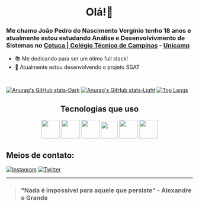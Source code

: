<div align="center"> 
  <h1> Olá!👋 </h1> 
</div> 

### Me chamo João Pedro do Nascimento Vergínio tenho 18 anos e atualmente estou estudando Análise e Desenvolvivmento de Sistemas no [Cotuca | Colégio Técnico de Campinas](https://cotuca.unicamp.br/cotuca/) - [Unicamp](https://www.unicamp.br/unicamp/)
- 📚 Me dedicando para ser um ótimo full stack!
- 🔨 Atualmente estou desenvolvendo o projeto SGAT
<br>

[![Anurag's GitHub stats-Dark](https://github-readme-stats.vercel.app/api?username=joaopedrovrg\&show_icons=true\&theme=dark#gh-dark-mode-only)](https://github.com/anuraghazra/github-readme-stats#responsive-card-theme#gh-dark-mode-only)
[![Anurag's GitHub stats-Light](https://github-readme-stats.vercel.app/api?username=joaopedrovrg\&show_icons=true\&theme=default#gh-light-mode-only)](https://github.com/anuraghazra/github-readme-stats#responsive-card-theme#gh-light-mode-only)
[![Top Langs](https://github-readme-stats.vercel.app/api/top-langs/?username=joaopedrovrg\&layout=donut-vertical)](https://github.com/anuraghazra/github-readme-stats)

<div align="center"> <h2>Tecnologias que uso</h2> </div> 

<div style="display: inline_block" align="center">
  
  <img height="50px" width="50px" src="https://cdn.jsdelivr.net/gh/devicons/devicon/icons/java/java-original.svg" /> 
  <img height="50px" width="50px" src="https://cdn.jsdelivr.net/gh/devicons/devicon/icons/python/python-original.svg" />
  <img height="50px" width="50px" src="https://cdn.jsdelivr.net/gh/devicons/devicon/icons/csharp/csharp-original.svg" />
  <img height="45px" width="45px" src="https://cdn.jsdelivr.net/gh/devicons/devicon/icons/javascript/javascript-original.svg" />
  <img height="50px" width="50px" src="https://cdn.jsdelivr.net/gh/devicons/devicon/icons/html5/html5-plain-wordmark.svg" />
  <img height="50px" width="50px" src="https://cdn.jsdelivr.net/gh/devicons/devicon/icons/css3/css3-plain-wordmark.svg" />
  

</div>
<p></p>

## Meios de contato:

[![Instagram](https://img.shields.io/badge/Instagram-E4405F?style=for-the-badge&logo=instagram&logoColor=white)](https://www.instagram.com/joaopedrovrg/)
[![Twitter](https://img.shields.io/badge/Twitter-1DA1F2?style=for-the-badge&logo=twitter&logoColor=white)](https://twitter.com/joaopedrovrg)

 ---
> ### "Nada é impossível para aquele que persiste" - Alexandre o Grande
